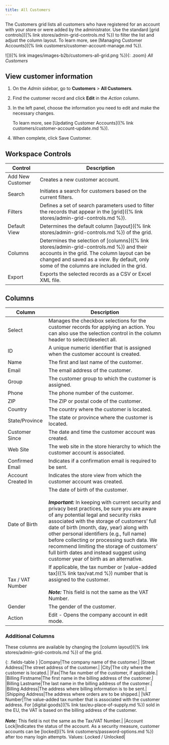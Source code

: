 ```yaml
---
title: All Customers
---
```


The Customers grid lists all customers who have registered for an account with your store or were added by the administrator. Use the standard [grid controls]({% link stores/admin-grid-controls.md %}) to filter the list and adjust the column layout. To learn more, see [Managing Customer Accounts]({% link customers/customer-account-manage.md %}).

![]({% link images/images-b2b/customers-all-grid.png %}){: .zoom}
_All Customers_

## View customer information

1. On the _Admin_ sidebar, go to **Customers** > **All Customers**.

1. Find the customer record and click **Edit** in the _Action_ column.

1. In the left panel, choose the information you need to edit and make the necessary changes.

   To learn more, see [Updating Customer Accounts]({% link customers/customer-account-update.md %}).

1. When complete, click <span class="btn">Save Customer</span>.

## Workspace Controls

|Control|Description|
|--- |--- |
|Add New Customer|Creates a new customer account.|
|Search|Initiates a search for customers based on the current filters.|
|Filters|Defines a set of search parameters used to filter the records that appear in the [grid]({% link stores/admin-grid-controls.md %}).|
|Default View|Determines the default column [layout]({% link stores/admin-grid-controls.md %}) of the grid.|
|Columns|Determines the selection of [columns]({% link stores/admin-grid-controls.md %}) and their accounts in the grid. The column layout can be changed and saved as a _view_. By default, only some of the columns are included in the grid.|
|Export|Exports the selected records as a CSV or Excel XML file.|

## Columns

|Column|Description|
|--- |--- |
|Select|Manages the checkbox selections for the customer records for applying an action. You can also use the selection control in the column header to select/deselect all.|
|ID|A unique numeric identifier that is assigned when the customer account is created.|
|Name|The first and last name of the customer.|
|Email|The email address of the customer.|
|Group|The customer group to which the customer is assigned.|
|Phone|The phone number of the customer.|
|ZIP|The ZIP or postal code of the customer.|
|Country|The country where the customer is located.|
|State/Province|The state or province where the customer is located.|
|Customer Since|The date and time the customer account was created.|
|Web Site|The web site in the store hierarchy to which the customer account is associated.|
|Confirmed Email|Indicates if a confirmation email is required to be sent.|
|Account Created In|Indicates the store view from which the customer account was created.|
|Date of Birth|The date of birth of the customer. <br><br>**_Important:_** In keeping with current security and privacy best practices, be sure you are aware of any potential legal and security risks associated with the storage of customers’ full date of birth (month, day, year) along with other personal identifiers (e.g., full name) before collecting or processing such data. We recommend limiting the storage of customers’ full birth dates and instead suggest using customer year of birth as an alternative.|
|Tax / VAT Number|If applicable, the tax number or [value-added tax]({% link tax/vat.md %}) number that is assigned to the customer. <br/><br/>**_Note:_** This field is not the same as the VAT Number.|
|Gender|The gender of the customer.|
|Action|Edit - Opens the company account in edit mode.|

### Additional Columns

These columns are available by changing the [column layout]({% link stores/admin-grid-controls.md %}) of the grid.

{: .fields-table }
|Company|The company name of the customer.|
|Street Address|The street address of the customer.|
|City|The city where the customer is located.|
|Fax|The fax number of the customer, if applicable.|
|Billing Firstname|The first name in the billing address of the customer.|
|Billing Lastname|The last name in the billing address of the customer.|
|Billing Address|The address where billing information is to be sent.|
|Shipping Address|The address where orders are to be shipped.|
|VAT Number|The value-added tax number that is associated with the customer address. For [digital goods]({% link tax/eu-place-of-supply.md %}) sold in the EU, the VAT is based on the billing address of the customer. <br/><br/>**_Note:_** This field is not the same as the Tax/VAT Number.|
|Account Lock|Indicates the status of the account. As a security measure, customer accounts can be [locked]({% link customers/password-options.md %}) after too many login attempts. Values: Locked / Unlocked|
